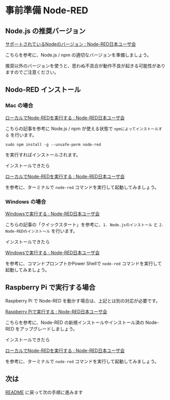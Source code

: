 # 事前準備 Node-RED

## Node.js の推奨バージョン

[サポートされているNodeのバージョン : Node\-RED日本ユーザ会](https://nodered.jp/docs/faq/node-versions)

こちらを参考に、Node.js / npm の適切なバージョンを準備しましょう。

推奨以外のバージョンを使うと、思わぬ不具合が動作不良が起きる可能性がありますのでご注意ください。

## Nodo-RED インストール

### Mac の場合

[ローカルでNode\-REDを実行する : Node\-RED日本ユーザ会](https://nodered.jp/docs/getting-started/local)

こちらの記事を参考に Node.js / npm が使える状態で `npmによってインストールする`  を行います。

```
sudo npm install -g --unsafe-perm node-red
```

を実行すればインストールされます。

インストールできたら

[ローカルでNode\-REDを実行する : Node\-RED日本ユーザ会](https://nodered.jp/docs/getting-started/local#%E5%AE%9F%E8%A1%8C%E3%81%99%E3%82%8B)

を参考に、ターミナルで `node-red` コマンドを実行して起動してみましょう。

### Windows の場合

[Windowsで実行する : Node\-RED日本ユーザ会](https://nodered.jp/docs/getting-started/windows)

こちらの記事の「クイックスタート」を参考に、`1. Node.jsのインストール` と `2. Node-REDのインストール` を行います。

インストールできたら

[Windowsで実行する : Node\-RED日本ユーザ会](https://nodered.jp/docs/getting-started/windows#windows%E3%81%A7%E5%AE%9F%E8%A1%8C%E3%81%99%E3%82%8B)

を参考に、コマンドプロンプトかPower Shellで `node-red` コマンドを実行して起動してみましょう。

## Raspberry Pi で実行する場合

Raspberry Pi で Node-RED を動かす場合は、上記とは別の対応が必要です。

[Raspberry Piで実行する : Node\-RED日本ユーザ会](https://nodered.jp/docs/getting-started/raspberrypi)

こちらを参考に、Node-RED の新規インストールやインストール済の Node-RED をアップグレードしましょう。

インストールできたら

[ローカルでNode\-REDを実行する : Node\-RED日本ユーザ会](https://nodered.jp/docs/getting-started/local#%E5%AE%9F%E8%A1%8C%E3%81%99%E3%82%8B)

を参考に、ターミナルで `node-red` コマンドを実行して起動してみましょう。

## 次は

[README](../README.md) に戻って次の手順に進みます